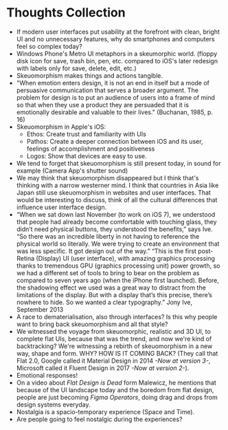 # Thoughts Collection

- If modern user interfaces put usability at the forefront with clean, bright UI and no unnecessary features, why do smartphones and computers feel so complex today?
- Windows Phone's Metro UI metaphors in a skeumorphic world. (floppy disk icon for save, trash bin, pen, etc. compared to iOS's later redesign with labels only for save, delete, edit, etc.)
- Skeuomorphism makes things and actions tangible.
- "When emotion enters design, it is not an end in itself but a mode of persuasive communication that serves a broader argument. The problem for design is to put an audience of users into a frame of mind so that when they use a product they are persuaded that it is emotionally desirable and valuable to their lives." (Buchanan, 1985, p. 16)
- Skeuomorphism in Apple's iOS:
	- Ethos: Create trust and familiarity with UIs
	- Pathos: Create a deeper connection between iOS and its user, feelings of accomplishment and positiveness
	- Logos: Show that devices are easy to use.
- We tend to forget that skeuomorphism is still present today, in sound for example (Camera App's shutter sound)
- We may think that skeuomorphism disappeared but I think that's thinking with a narrow westerner mind. I think that countries in Asia like Japan still use skeuomorphism in websites and user interfaces. That would be interesting to discuss, think of all the cultural differences that influence user interface design.
- “When we sat down last November (to work on iOS 7), we understood that people had already become comfortable with touching glass, they didn’t need physical buttons, they understood the benefits,” says Ive. “So there was an incredible liberty in not having to reference the physical world so literally. We were trying to create an environment that was less specific. It got design out of the way.”
  “This is the first post-Retina (Display) UI (user interface), with amazing graphics processing thanks to tremendous GPU (graphics processing unit) power growth, so we had a different set of tools to bring to bear on the problem as compared to seven years ago (when the iPhone first launched). Before, the shadowing effect we used was a great way to distract from the limitations of the display. But with a display that’s this precise, there’s nowhere to hide. So we wanted a clear typography.”
  Jony Ive, September 2013
- A race to dematerialisation, also through interfaces? Is this why people want to bring back skeuomorphism and all that style?
- We witnessed the voyage from skeuomorphic, realistic and 3D UI, to complete flat UIs, because that was the trend, and now we're kind of backtracking? We're witnessing a rebirth of skeuomorphism in a new way, shape and form.
  WHY? HOW IS IT COMING BACK? (They call that Flat 2.0, Google called it Material Design in 2014 *-Now at version 3-*, Microsoft called it Fluent Design in 2017 *-Now at version 2-*).
- Emotional responses!
- On a video about *Flat Design is Dead* form Malewicz, he mentions that because of the UI landscape today and the boredom from flat design, people are just becoming *Figma Operators*, doing drag and drops from design systems everyday.
- Nostalgia is a spacio-temporary experience (Space and Time).
- Are people going to feel nostalgic during the experiences?